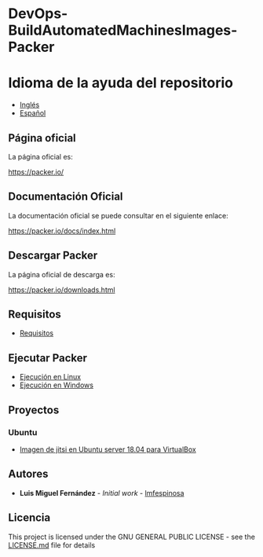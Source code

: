 # DevOps-BuildAutomatedMachinesImages-Packer

# Idioma de la ayuda del repositorio

* [Inglés](README.en-GB.md)
* [Español](README.md)

## Página oficial

La página oficial es:

https://packer.io/

## Documentación Oficial

La documentación oficial se puede consultar en el siguiente enlace:

https://packer.io/docs/index.html

## Descargar Packer

La página oficial de descarga es:

https://packer.io/downloads.html

## Requisitos

* [Requisitos](Documentation/es/Prerequisites/prerequisites.es-ES.md)

## Ejecutar Packer

* [Ejecución en Linux](Documentation/es/Execution/linux_execution.es-ES.md)
* [Ejecución en Windows](Documentation/es/Execution/windows_execution.es-ES.md)

## Proyectos

### Ubuntu

* [Imagen de jitsi en Ubuntu server 18.04 para VirtualBox](Documentation/es/Projects/Ubuntu/ubuntu-18.04.4-server-amd64-VirtualBox/jitsi-meet/doc_jitsi-meet.es-ES.md)

## Autores

* **Luis Miguel Fernández** - *Initial work* - [lmfespinosa](https://github.com/lmfespinosa)

## Licencia

This project is licensed under the GNU GENERAL PUBLIC LICENSE - see the [LICENSE.md](LICENSE.md) file for details
